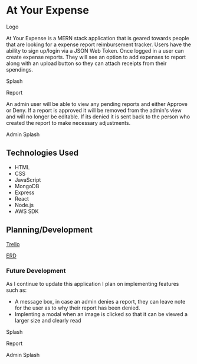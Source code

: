 
# At Your Expense

Logo

At Your Expense is a MERN stack application that is geared towards people that are looking for a expense report reimbursement tracker. Users have the ability to sign up/login via a JSON Web Token. Once logged in a user can create expense reports. They will see an option to add expenses to report along with an upload button so they can attach receipts from their spendings. 

Splash

Report

An admin user will be able to view any pending reports and either Approve or Deny. If a report is approved it will be removed from the admin's view and will no longer be editable. If its denied it is sent back to the person who created the report to make necessary adjustments.

Admin Splash

## Technologies Used

- HTML
- CSS
- JavaScript
- MongoDB
- Express
- React
- Node.js
- AWS SDK

## Planning/Development

[Trello](https://trello.com/b/8B00RTtj/at-your-expense)

[ERD](https://lucid.app/lucidchart/fcfb9756-17bf-4e0c-87e2-c2adc81fe136/edit?invitationId=inv_b8d6ad36-83d6-4b0a-9ccc-b29bbe9c5f38&page=0_0#)

### Future Development
As I continue to update this application I plan on implementing features such as:
- A message box, in case an admin denies a report, they can leave note for the user as to why their report has been denied.
- Implenting a modal when an image is clicked so that it can be viewed a larger size and clearly read


Splash

Report

Admin Splash